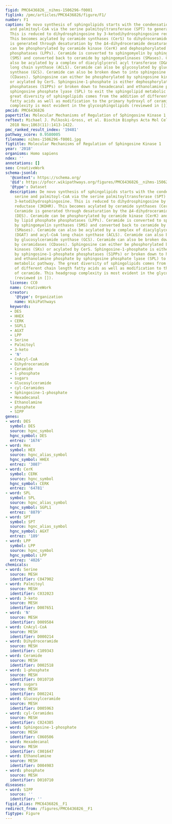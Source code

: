```yaml
---
figid: PMC6436826__nihms-1506296-f0001
figlink: /pmc/articles/PMC6436826/figure/F1/
number: F1
caption: De novo synthesis of sphingolipids starts with the condensation of serine
  and palmitoyl-CoA via the serine palmitoyltransferase (SPT) to generate 3-ketodihydrosphingosine.
  This is reduced to dihydrosphingosine by 3-ketodihydrosphingosine reductase (3KDHR).
  This becomes acylated by ceramide synthases (CerS) to dihydroceramides. Ceramide
  is generated through desaturation by the Δ4-dihydroceramide desaturase (DES). Ceramide
  can be phosphorylated by ceramide kinase (CerK) and dephosphorylated by lipid phosphate
  phosphatases (LPPs). Ceramide is converted to sphingomyelin by sphingomyelin synthases
  (SMS) and converted back to ceramide by sphingomyelinases (SMases). Ceramide can
  also be acylated by a complex of diacylglycerol acyl transferase (DGAT) and acyl-CoA
  long chain synthase (ACLS). Ceramide can also be glycosylated by glucosylceramide
  synthase (GCS). Ceramide can also be broken down to into sphingosine by ceramidases
  (CDases). Sphingosine can either be phosphorylated by sphingosine kinases (SKs)
  or acylated by CerS. Sphingosine-1-phosphate is either dephosphorylated by sphingosine-1-phosphate
  phosphatases (S1PPs) or broken down to hexadecanal and ethanolamine phosphate by
  sphingosine phosphate lyase (SPL) to exit the sphingolipid metabolic pathway. The
  great diversity of sphingolipids comes from the addition of different chain length
  fatty acids as well as modification to the primary hydroxyl of ceramide. This headgroup
  complexity is most evident in the glycosphingolipids (reviewed in []).
pmcid: PMC6436826
papertitle: Molecular Mechanisms of Regulation of Sphingosine Kinase 1.
reftext: Michael J. Pulkoski-Gross, et al. Biochim Biophys Acta Mol Cell Biol Lipids.
  2018 Nov;1863(11):1413-1422.
pmc_ranked_result_index: '19481'
pathway_score: 0.9580005
filename: nihms-1506296-f0001.jpg
figtitle: Molecular Mechanisms of Regulation of Sphingosine Kinase 1
year: '2018'
organisms: Homo sapiens
ndex: ''
annotations: []
seo: CreativeWork
schema-jsonld:
  '@context': https://schema.org/
  '@id': https://pfocr.wikipathways.org/figures/PMC6436826__nihms-1506296-f0001.html
  '@type': Dataset
  description: De novo synthesis of sphingolipids starts with the condensation of
    serine and palmitoyl-CoA via the serine palmitoyltransferase (SPT) to generate
    3-ketodihydrosphingosine. This is reduced to dihydrosphingosine by 3-ketodihydrosphingosine
    reductase (3KDHR). This becomes acylated by ceramide synthases (CerS) to dihydroceramides.
    Ceramide is generated through desaturation by the Δ4-dihydroceramide desaturase
    (DES). Ceramide can be phosphorylated by ceramide kinase (CerK) and dephosphorylated
    by lipid phosphate phosphatases (LPPs). Ceramide is converted to sphingomyelin
    by sphingomyelin synthases (SMS) and converted back to ceramide by sphingomyelinases
    (SMases). Ceramide can also be acylated by a complex of diacylglycerol acyl transferase
    (DGAT) and acyl-CoA long chain synthase (ACLS). Ceramide can also be glycosylated
    by glucosylceramide synthase (GCS). Ceramide can also be broken down to into sphingosine
    by ceramidases (CDases). Sphingosine can either be phosphorylated by sphingosine
    kinases (SKs) or acylated by CerS. Sphingosine-1-phosphate is either dephosphorylated
    by sphingosine-1-phosphate phosphatases (S1PPs) or broken down to hexadecanal
    and ethanolamine phosphate by sphingosine phosphate lyase (SPL) to exit the sphingolipid
    metabolic pathway. The great diversity of sphingolipids comes from the addition
    of different chain length fatty acids as well as modification to the primary hydroxyl
    of ceramide. This headgroup complexity is most evident in the glycosphingolipids
    (reviewed in []).
  license: CC0
  name: CreativeWork
  creator:
    '@type': Organization
    name: WikiPathways
  keywords:
  - DES
  - HHEX
  - CERK
  - SGPL1
  - AGXT
  - LPP
  - Serine
  - Palmitoyl
  - 3-keto
  - 'N'
  - CnAcyl-CoA
  - Dihydroceramide
  - Ceramide
  - 1-phosphate
  - sugars
  - Glucosylceramide
  - cyl-Ceramides
  - Sphingosine-1-phosphate
  - Hexadecanal
  - Ethanolamine
  - phosphate
  - SIPP
genes:
- word: DES
  symbol: DES
  source: hgnc_symbol
  hgnc_symbol: DES
  entrez: '1674'
- word: Hex
  symbol: HEX
  source: hgnc_alias_symbol
  hgnc_symbol: HHEX
  entrez: '3087'
- word: CerK
  symbol: CERK
  source: hgnc_symbol
  hgnc_symbol: CERK
  entrez: '64781'
- word: SPL
  symbol: SPL
  source: hgnc_alias_symbol
  hgnc_symbol: SGPL1
  entrez: '8879'
- word: SPT
  symbol: SPT
  source: hgnc_alias_symbol
  hgnc_symbol: AGXT
  entrez: '189'
- word: LPP
  symbol: LPP
  source: hgnc_symbol
  hgnc_symbol: LPP
  entrez: '4026'
chemicals:
- word: Serine
  source: MESH
  identifier: C047902
- word: Palmitoyl
  source: MESH
  identifier: C032023
- word: 3-keto
  source: MESH
  identifier: D007651
- word: 'N'
  source: MESH
  identifier: D009584
- word: CnAcyl-CoA
  source: MESH
  identifier: D000214
- word: Dihydroceramide
  source: MESH
  identifier: C109343
- word: Ceramide
  source: MESH
  identifier: D002518
- word: 1-phosphate
  source: MESH
  identifier: D010710
- word: sugars
  source: MESH
  identifier: D002241
- word: Glucosylceramide
  source: MESH
  identifier: D005963
- word: cyl-Ceramides
  source: MESH
  identifier: C024385
- word: Sphingosine-1-phosphate
  source: MESH
  identifier: C060506
- word: Hexadecanal
  source: MESH
  identifier: C001647
- word: Ethanolamine
  source: MESH
  identifier: D004983
- word: phosphate
  source: MESH
  identifier: D010710
diseases:
- word: SIPP
  source: ''
  identifier: ''
figid_alias: PMC6436826__F1
redirect_from: /figures/PMC6436826__F1
figtype: Figure
---
```

